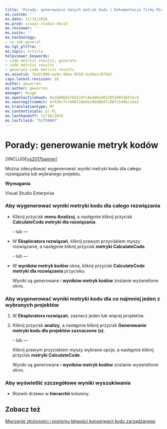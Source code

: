 ```yaml
---
title: 'Porady: generowanie danych metryk kodu | Dokumentacja firmy Microsoft'
ms.custom: ''
ms.date: 11/15/2016
ms.prod: visual-studio-dev14
ms.reviewer: ''
ms.suite: ''
ms.technology:
- vs-ide-general
ms.tgt_pltfrm: ''
ms.topic: article
helpviewer_keywords:
- code metrics results, generate
- code metrics results
- generate code metrics results
ms.assetid: 7bd2c906-ee9c-484a-9550-4cddecc8f042
caps.latest.revision: 18
author: gewarren
ms.author: gewarren
manager: douge
ms.openlocfilehash: 0e2b09b81f6b5197c8edd0a501395199f4b57ec9
ms.sourcegitcommit: af428c7ccd007e668ec0dd8697c88fc5d8bca1e2
ms.translationtype: MT
ms.contentlocale: pl-PL
ms.lasthandoff: 11/16/2018
ms.locfileid: "51759067"
---
```

# <a name="how-to-generate-code-metrics-data"></a>Porady: generowanie metryk kodów
[!INCLUDE[vs2017banner](../includes/vs2017banner.md)]

Można zdecydować wygenerować wyniki metryki kodu dla całego rozwiązania lub wybranego projektu.  
  
 **Wymagania**  
  
 Visual Studio Enterprise  
  
### <a name="to-generate-code-metrics-results-for-an-entire-solution"></a>Aby wygenerować wyniki metryki kodu dla całego rozwiązania  
  
-   Kliknij przycisk **menu Analizuj**, a następnie kliknij przycisk **CalculateCode metryki dla rozwiązania**.  
  
     \- lub —  
  
-   W **Eksploratora rozwiązań**, kliknij prawym przyciskiem myszy rozwiązanie, a następnie kliknij przycisk **metryki CalculateCode**.  
  
     \- lub —  
  
-   W **wyników metryk kodów** okna, kliknij przycisk **CalculateCode metryki dla rozwiązania** przycisku.  
  
     Wyniki są generowane i **wyników metryk kodów** zostanie wyświetlone okno.  
  
### <a name="to-generate-code-metrics-results-for-one-or-more-selected-projects"></a>Aby wygenerować wyniki metryki kodu dla co najmniej jeden z wybranych projektów  
  
1. W **Eksploratora rozwiązań**, zaznacz jeden lub więcej projektów.  
  
2. Kliknij przycisk **analizy**, a następnie kliknij przycisk **Generowanie metryki kodu dla projektów zaznaczone (s)**.  
  
    \- lub —  
  
    Kliknij prawym przyciskiem myszy wybrane opcje, a następnie kliknij przycisk **metryki CalculateCode**.  
  
   Wyniki są generowane i **wyników metryk kodów** zostanie wyświetlone okno.  
  
### <a name="to-view-the-results-details"></a>Aby wyświetlić szczegółowe wyniki wyszukiwania  
  
-   Rozwiń drzewo w **hierarchii** kolumny.  
  
## <a name="see-also"></a>Zobacz też  
 [Mierzenie złożoności i poziomu łatwości konserwacji kodu zarządzanego](../code-quality/measuring-complexity-and-maintainability-of-managed-code.md)



